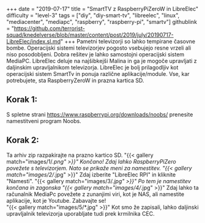+++
date = "2019-07-17"
title = "SmartTV z RaspberryPiZeroW in LibreElec"
difficulty = "level-3"
tags = ["diy", "diy-smart-tv", "libreelec", "linux", "mediacenter", "mediapc", "raspberry", "raspberry-pi", "smartv"]
githublink = "https://github.com/terrorist-squad/knedelverse/blob/master/content/post/2019/july/20190717-LibreElec/index.sl.md"
+++
Pametni televizorji so lahko tempirane časovne bombe. Operacijski sistemi televizorjev pogosto vsebujejo resne vrzeli ali niso posodobljeni. Dobra rešitev je lahko samostojni operacijski sistem MediaPC. LibreElec deluje na najšibkejši Malina in ga je mogoče upravljati z daljinskim upravljalnikom televizorja. LibreElec je bolj prilagodljiv kot operacijski sistem SmartTv in ponuja različne aplikacije/module. Vse, kar potrebujete, sta RaspberryZeroW in prazna kartica SD.
## Korak 1:
S spletne strani https://www.raspberrypi.org/downloads/noobs/ prenesite namestitveni program Noobs.
## Korak 2:
Ta arhiv zip razpakirajte na prazno kartico SD.
"{{< gallery match="images/1/*.png" >}}"
Končano! Zdaj lahko RaspberryPiZero povežete s televizorjem. Nato se prikaže meni za namestitev.
"{{< gallery match="images/2/*.jpg" >}}"
Zdaj izberite "LibreElec RPI" in kliknite "Namesti".
"{{< gallery match="images/3/*.jpg" >}}"
Po tem je namestitev končana in zagonska
"{{< gallery match="images/4/*.jpg" >}}"
Zdaj lahko ta računalnik MediaPc povežete z zunanjimi viri, kot je NAS, ali namestite aplikacije, kot je Youtube. Zabavajte se!   
"{{< gallery match="images/5/*.jpg" >}}"
Kot smo že zapisali, lahko daljinski upravljalnik televizorja uporabljate tudi prek krmilnika CEC.
